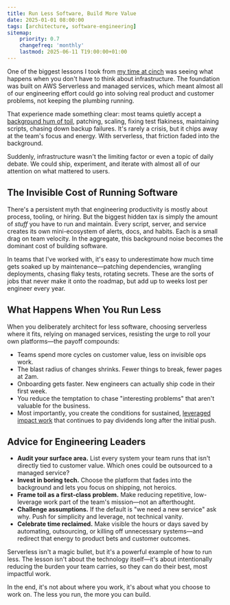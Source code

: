 ```yaml
---
title: Run Less Software, Build More Value
date: 2025-01-01 08:00:00
tags: [architecture, software-engineering]
sitemap:
    priority: 0.7
    changefreq: 'monthly'
    lastmod: 2025-06-11 T19:00:00+01:00
---
```


One of the biggest lessons I took from [my time at cinch](/stuff-learned-at-cinch) was seeing what happens when you don't have to think about infrastructure. The foundation was built on AWS Serverless and managed services, which meant almost all of our engineering effort could go into solving real product and customer problems, not keeping the plumbing running.

That experience made something clear: most teams quietly accept a [background hum of toil](/engineering-toil), patching, scaling, fixing test flakiness, maintaining scripts, chasing down backup failures. It's rarely a crisis, but it chips away at the team's focus and energy. With serverless, that friction faded into the background.

Suddenly, infrastructure wasn't the limiting factor or even a topic of daily debate. We could ship, experiment, and iterate with almost all of our attention on what mattered to users.

## The Invisible Cost of Running Software

There's a persistent myth that engineering productivity is mostly about process, tooling, or hiring. But the biggest hidden tax is simply the amount of *stuff* you have to run and maintain. Every script, server, and service creates its own mini-ecosystem of alerts, docs, and habits. Each is a small drag on team velocity. In the aggregate, this background noise becomes the dominant cost of building software.

In teams that I've worked with, it's easy to underestimate how much time gets soaked up by maintenance—patching dependencies, wrangling deployments, chasing flaky tests, rotating secrets. These are the sorts of jobs that never make it onto the roadmap, but add up to weeks lost per engineer every year.

## What Happens When You Run Less

When you deliberately architect for less software, choosing serverless where it fits, relying on managed services, resisting the urge to roll your own platforms—the payoff compounds:

- Teams spend more cycles on customer value, less on invisible ops work.
- The blast radius of changes shrinks. Fewer things to break, fewer pages at 2am.
- Onboarding gets faster. New engineers can actually ship code in their first week.
- You reduce the temptation to chase "interesting problems" that aren't valuable for the business.
- Most importantly, you create the conditions for sustained, [leveraged impact work](/doing-leveraged-work) that continues to pay dividends long after the initial push.

## Advice for Engineering Leaders

- **Audit your surface area.** List every system your team runs that isn't directly tied to customer value. Which ones could be outsourced to a managed service?
- **Invest in boring tech.** Choose the platform that fades into the background and lets you focus on shipping, not heroics.
- **Frame toil as a first-class problem.** Make reducing repetitive, low-leverage work part of the team's mission—not an afterthought.
- **Challenge assumptions.** If the default is "we need a new service" ask why. Push for simplicity and leverage, not technical vanity.
- **Celebrate time reclaimed.** Make visible the hours or days saved by automating, outsourcing, or killing off unnecessary systems—and redirect that energy to product bets and customer outcomes.

Serverless isn't a magic bullet, but it's a powerful example of how to run less. The lesson isn't about the technology itself—it's about intentionally reducing the burden your team carries, so they can do their best, most impactful work.

In the end, it's not about where you work, it's about what you choose to work on. The less you run, the more you can build.
